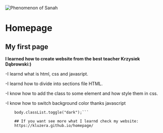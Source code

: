 ![Phenomenon of Sanah](https://i.postimg.cc/d1w6xk0G/Sanah2.gif)

# Homepage

## My first page
**I learned how to create website from the best teacher Krzysiek Dąbrowski:)**

-I learnd what is html, css and javasript.

-I learnd how to divide into sections file HTML.

-I know how to add the class to some element and  how style them in css.

-I know how to switch background color thanks javascript
```button.addEventListener("click", () => {
    body.classList.toggle("dark");```
    
    ## If you want see more what I learnd check my website:
    https://kluzera.github.io/homepage/


